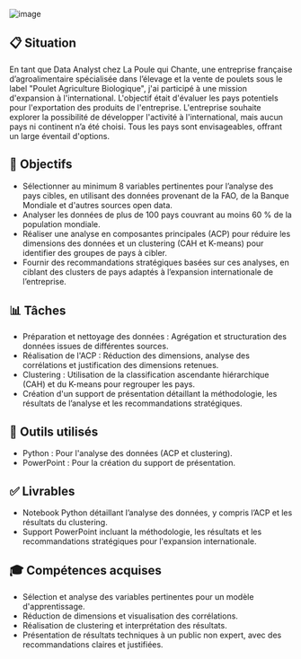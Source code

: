 ![image](https://github.com/user-attachments/assets/859ea123-682d-4e9f-98b1-26dd15278083)

## 📋 Situation
En tant que Data Analyst chez La Poule qui Chante, une entreprise française d’agroalimentaire spécialisée dans l’élevage et la vente de poulets sous le label "Poulet Agriculture Biologique", j'ai participé à une mission d'expansion à l'international. L'objectif était d'évaluer les pays potentiels pour l'exportation des produits de l'entreprise. L'entreprise souhaite explorer la possibilité de développer l'activité à l'international, mais aucun pays ni continent n’a été choisi. Tous les pays sont envisageables, offrant un large éventail d'options.

## 🎯 Objectifs
- Sélectionner au minimum 8 variables pertinentes pour l’analyse des pays cibles, en utilisant des données provenant de la FAO, de la Banque Mondiale et d'autres sources open data.
- Analyser les données de plus de 100 pays couvrant au moins 60 % de la population mondiale.
- Réaliser une analyse en composantes principales (ACP) pour réduire les dimensions des données et un clustering (CAH et K-means) pour identifier des groupes de pays à cibler.
- Fournir des recommandations stratégiques basées sur ces analyses, en ciblant des clusters de pays adaptés à l’expansion internationale de l’entreprise.

## 📊 Tâches
- Préparation et nettoyage des données : Agrégation et structuration des données issues de différentes sources.
- Réalisation de l'ACP : Réduction des dimensions, analyse des corrélations et justification des dimensions retenues.
- Clustering : Utilisation de la classification ascendante hiérarchique (CAH) et du K-means pour regrouper les pays.
- Création d'un support de présentation détaillant la méthodologie, les résultats de l’analyse et les recommandations stratégiques.

## 🔧 Outils utilisés
- Python : Pour l'analyse des données (ACP et clustering).
- PowerPoint : Pour la création du support de présentation.

## ✅ Livrables
- Notebook Python détaillant l’analyse des données, y compris l’ACP et les résultats du clustering.
- Support PowerPoint incluant la méthodologie, les résultats et les recommandations stratégiques pour l'expansion internationale.

## 🎓 Compétences acquises
- Sélection et analyse des variables pertinentes pour un modèle d'apprentissage.
- Réduction de dimensions et visualisation des corrélations.
- Réalisation de clustering et interprétation des résultats.
- Présentation de résultats techniques à un public non expert, avec des recommandations claires et justifiées.
